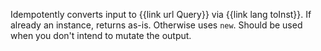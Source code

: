 Idempotently converts input to {{link url Query}} via {{link lang toInst}}. If already an instance, returns as-is. Otherwise uses `new`. Should be used when you don't intend to mutate the output.
